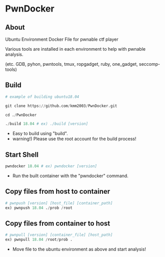# PwnDocker

## About
Ubuntu Environment Docker File for pwnable ctf player

Various tools are installed in each environment to help with pwnable analysis.

(etc. GDB, pyhon, pwntools, tmux, ropgadget, ruby, one_gadget, seccomp-tools)

## Build
```python
# example of building ubuntu18.04

git clone https://github.com/kmm2003/PwnDocker.git

cd ./PwnDocker

./build 18.04 # ex) ./build [version]

```

- Easy to build using "build".
- warning!) Please use the root account for the build process!


## Start Shell
```python
pwndocker 18.04 # ex) pwndocker [version]
```

- Run the built container with the "pwndocker" command.


## **Copy files from host to container**
```python
# pwnpush [version] [host_file] [container_path]
ex) pwnpush 18.04 ./prob /root
```

## **Copy files from container to host**
```python
# pwnpull [version] [container_file] [host_path]
ex) pwnpull 18.04 /root/prob .
```

- Move file to the ubuntu environment as above and start analysis!
